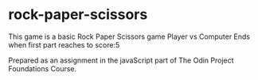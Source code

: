 # rock-paper-scissors

This game is a basic Rock Paper Scissors game
Player vs Computer
Ends when first part reaches to score:5


Prepared as an assignment in the javaScript part of The Odin Project Foundations Course.